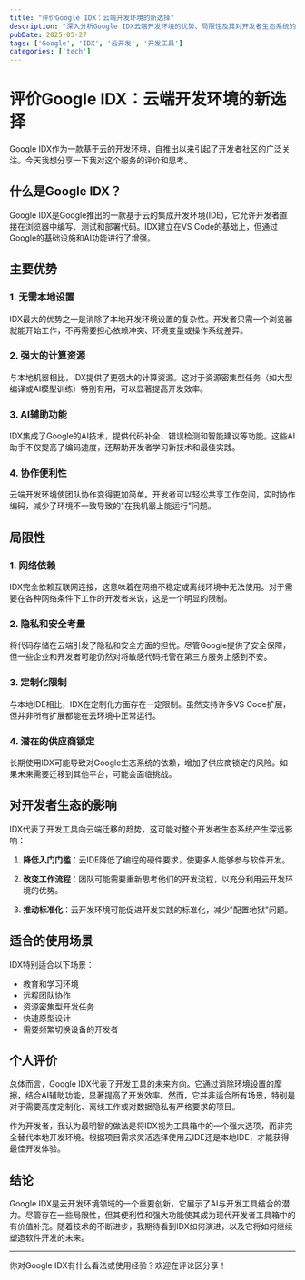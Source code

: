 ```yaml
---
title: "评价Google IDX：云端开发环境的新选择"
description: "深入分析Google IDX云端开发环境的优势、局限性及其对开发者生态系统的影响"
pubDate: 2025-05-27
tags: ['Google', 'IDX', '云开发', '开发工具']
categories: ['tech']
---
```


# 评价Google IDX：云端开发环境的新选择

Google IDX作为一款基于云的开发环境，自推出以来引起了开发者社区的广泛关注。今天我想分享一下我对这个服务的评价和思考。

## 什么是Google IDX？

Google IDX是Google推出的一款基于云的集成开发环境(IDE)，它允许开发者直接在浏览器中编写、测试和部署代码。IDX建立在VS Code的基础上，但通过Google的基础设施和AI功能进行了增强。

## 主要优势

### 1. 无需本地设置

IDX最大的优势之一是消除了本地开发环境设置的复杂性。开发者只需一个浏览器就能开始工作，不再需要担心依赖冲突、环境变量或操作系统差异。

### 2. 强大的计算资源

与本地机器相比，IDX提供了更强大的计算资源。这对于资源密集型任务（如大型编译或AI模型训练）特别有用，可以显著提高开发效率。

### 3. AI辅助功能

IDX集成了Google的AI技术，提供代码补全、错误检测和智能建议等功能。这些AI助手不仅提高了编码速度，还帮助开发者学习新技术和最佳实践。

### 4. 协作便利性

云端开发环境使团队协作变得更加简单。开发者可以轻松共享工作空间，实时协作编码，减少了环境不一致导致的"在我机器上能运行"问题。

## 局限性

### 1. 网络依赖

IDX完全依赖互联网连接，这意味着在网络不稳定或离线环境中无法使用。对于需要在各种网络条件下工作的开发者来说，这是一个明显的限制。

### 2. 隐私和安全考量

将代码存储在云端引发了隐私和安全方面的担忧。尽管Google提供了安全保障，但一些企业和开发者可能仍然对将敏感代码托管在第三方服务上感到不安。

### 3. 定制化限制

与本地IDE相比，IDX在定制化方面存在一定限制。虽然支持许多VS Code扩展，但并非所有扩展都能在云环境中正常运行。

### 4. 潜在的供应商锁定

长期使用IDX可能导致对Google生态系统的依赖，增加了供应商锁定的风险。如果未来需要迁移到其他平台，可能会面临挑战。

## 对开发者生态的影响

IDX代表了开发工具向云端迁移的趋势，这可能对整个开发者生态系统产生深远影响：

1. **降低入门门槛**：云IDE降低了编程的硬件要求，使更多人能够参与软件开发。

2. **改变工作流程**：团队可能需要重新思考他们的开发流程，以充分利用云开发环境的优势。

3. **推动标准化**：云开发环境可能促进开发实践的标准化，减少"配置地狱"问题。

## 适合的使用场景

IDX特别适合以下场景：

- 教育和学习环境
- 远程团队协作
- 资源密集型开发任务
- 快速原型设计
- 需要频繁切换设备的开发者

## 个人评价

总体而言，Google IDX代表了开发工具的未来方向。它通过消除环境设置的摩擦，结合AI辅助功能，显著提高了开发效率。然而，它并非适合所有场景，特别是对于需要高度定制化、离线工作或对数据隐私有严格要求的项目。

作为开发者，我认为最明智的做法是将IDX视为工具箱中的一个强大选项，而非完全替代本地开发环境。根据项目需求灵活选择使用云IDE还是本地IDE，才能获得最佳开发体验。

## 结论

Google IDX是云开发环境领域的一个重要创新，它展示了AI与开发工具结合的潜力。尽管存在一些局限性，但其便利性和强大功能使其成为现代开发者工具箱中的有价值补充。随着技术的不断进步，我期待看到IDX如何演进，以及它将如何继续塑造软件开发的未来。

---

你对Google IDX有什么看法或使用经验？欢迎在评论区分享！
